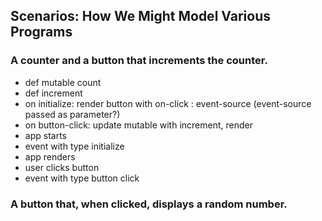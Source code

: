 ## Scenarios: How We Might Model Various Programs

### A counter and a button that increments the counter.

- def mutable count
- def increment
- on initialize: render button with on-click : event-source (event-source passed as parameter?)
- on button-click: update mutable with increment, render 
- app starts
- event with type initialize
- app renders
- user clicks button
- event with type button click

### A button that, when clicked, displays a random number.

